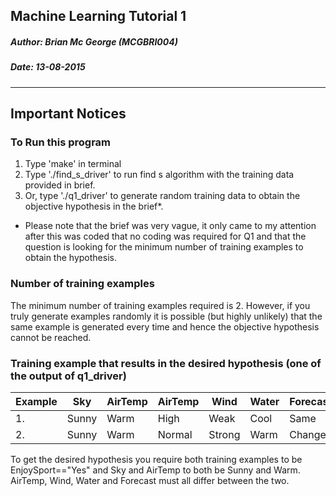Machine Learning Tutorial 1
-------------------------------------
##### **Author:** Brian Mc George (MCGBRI004)
##### **Date:** 13-08-2015
----------
## Important Notices
### To Run this program
  1. Type 'make' in terminal
  2. Type './find_s_driver' to run find s algorithm with the training data provided in brief.
  3. Or, type './q1_driver' to generate random training data to obtain the objective hypothesis in the brief*.

  * Please note that the brief was very vague, it only came to my attention after this was coded that no coding was required for Q1 and that the question is looking for the minimum number of training examples to obtain the hypothesis.

### Number of training examples
  The minimum number of training examples required is 2.
  However, if you truly generate examples randomly it is possible (but highly unlikely) that the same example is generated every time and hence the objective hypothesis cannot be reached.

### Training example that results in the desired hypothesis (one of the output of q1_driver)
| Example | Sky   | AirTemp | AirTemp | Wind   | Water | Forecast | EnjoySport |
|---------|-------|---------|---------|--------|-------|----------|------------|
| 1.      | Sunny | Warm    | High    | Weak   | Cool  | Same     | Yes        |
| 2.      | Sunny | Warm    | Normal  | Strong | Warm  | Change   | Yes        |

To get the desired hypothesis you require both training examples to be EnjoySport=="Yes" and Sky and AirTemp to both be Sunny and Warm. AirTemp, Wind, Water and Forecast must all differ between the two.
